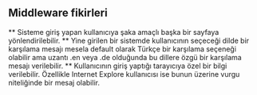 ## Middleware fikirleri

** Sisteme giriş yapan kullanıcıya şaka amaçlı başka bir sayfaya yönlendirilebilir.
** Yine girilen bir sistemde kullanıcının seçeceği dilde bir karşılama mesajı mesela default olarak Türkçe bir karşılama seçeneği olabilir ama uzantı .en veya .de olduğunda
bu dillere özgü bir karşılama mesajı verilebilir.
** Kullanıcının giriş yaptığı tarayıcıya özel bir bilgi verilebilir. Özellikle Internet Explore kullanıcısı ise bunun üzerine vurgu niteliğinde bir mesaj olabilir.
